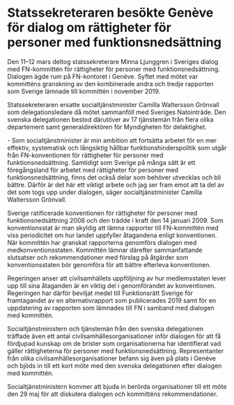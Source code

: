 # Statssekreteraren besökte Genève för dialog om rättigheter för personer med funktionsnedsättning

Den 11–12 mars deltog statssekreterare Minna Ljunggren i Sveriges dialog med FN\-kommittén för rättigheter för personer med funktionsnedsättning. Dialogen ägde rum på FN\-kontoret i Genève. Syftet med mötet var kommitténs granskning av den kombinerade andra och tredje rapporten som Sverige lämnade till kommittén i november 2019\.


Statssekreteraren ersatte socialtjänstminister Camilla Waltersson Grönvall som delegationsledare då mötet sammanföll med Sveriges Natointräde. Den svenska delegationen bestod därutöver av 17 tjänstemän från flera olika departement samt generaldirektören för Myndigheten för delaktighet.

\- Som socialtjänstminister är min ambition att fortsätta arbetet för en mer effektiv, systematisk och långsiktig hållbar funktionshinderspolitik som utgår från FN\-konventionen för rättigheter för personer med funktionsnedsättning. Samtidigt som Sverige på många sätt är ett föregångsland för arbetet med rättigheter för personer med funktionsnedsättning, finns det också delar som behöver utvecklas och bli bättre. Därför är det här ett viktigt arbete och jag ser fram emot att ta del av det som togs upp under dialogen, säger socialtjänstminister Camilla Waltersson Grönvall.

Sverige ratificerade konventionen för rättigheter för personer med funktionsnedsättning 2008 och den trädde i kraft den 14 januari 2009\. Som konventionsstat är man skyldig att lämna rapporter till FN\-kommittén med viss periodicitet om hur landet uppfyller åtagandena enligt konventionen. När kommittén har granskat rapporterna genomförs dialogen med medkonventionsstaten. Kommittén lämnar därefter sammanfattande slutsatser och rekommendationer med förslag på åtgärder som konventionsstaten bör genomföra för att bättre efterleva konventionen.

Regeringen anser att civilsamhällets uppföljning av hur medlemsstaten lever upp till sina åtaganden är en viktig del i genomförandet av konventionen. Regeringen har därför beviljat medel till Funktionsrätt Sverige för framtagandet av en alternativrapport som publicerades 2019 samt för en uppdatering av rapporten som lämnades till FN i samband med dialogen med kommittén.

Socialtjänstministern och tjänstemän från den svenska delegationen träffade även ett antal civilsamhällesorganisationer inför dialogen för att få fördjupad kunskap om de brister som organisationerna har identifierat vad gäller rättigheterna för personer med funktionsnedsättning. Representanter från olika civilsamhällesorganisationer befann sig även på plats i Genève och bjöds in till ett kort möte med den svenska delegationen efter dialogen med kommittén.

Socialtjänstministern kommer att bjuda in berörda organisationer till ett möte den 29 maj för att diskutera dialogen och kommitténs rekommendationer.

